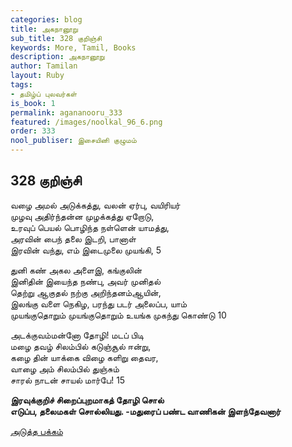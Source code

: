 ```yaml
---
categories: blog
title: அகநானூறு
sub_title: 328 குறிஞ்சி
keywords: More, Tamil, Books
description: அகநானூறு
author: Tamilan
layout: Ruby
tags:
- தமிழ்ப் புலவர்கள்
is_book: 1
permalink: agananooru_333
featured: /images/noolkal_96_6.png
order: 333
nool_publiser: இசையினி குழுமம்
---
```



## 328 குறிஞ்சி

வழை அமல் அடுக்கத்து, வலன் ஏர்பு, வயிரியர்  
முழவு அதிர்ந்தன்ன முழக்கத்து ஏறோடு,  
உரவுப் பெயல் பொழிந்த நள்ளென் யாமத்து,  
அரவின் பைந் தலை இடறி, பானாள்  
இரவின் வந்து, எம் இடைமுலை முயங்கி, 5

துனி கண் அகல அளைஇ, கங்குலின்  
இனிதின் இயைந்த நண்பு, அவர் முனிதல்  
தெற்று ஆகுதல் நற்கு அறிந்தனம்ஆயின்,  
இலங்கு வளை நெகிழ, பரந்து படர் அலைப்ப, யாம்  
முயங்குதொறும் முயங்குதொறும் உயங்க முகந்து கொண்டு 10

அடக்குவம்மன்னோ தோழி! மடப் பிடி  
மழை தவழ் சிலம்பில் கடுஞ்சூல் ஈன்று,  
கழை தின் யாக்கை விழை களிறு தைவர,  
வாழை அம் சிலம்பில் துஞ்சும்  
சாரல் நாடன் சாயல் மார்பே! 15

**இரவுக்குறிச் சிறைப்புறமாகத் தோழி சொல்  
எடுப்ப, தலைமகள் சொல்லியது. -மதுரைப் பண்ட வாணிகன் இளந்தேவனார்**

[அடுத்த பக்கம்](agananooru_334)